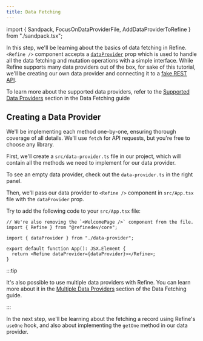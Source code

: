 ```yaml
---
title: Data Fetching
---
```


import { Sandpack, FocusOnDataProviderFile, AddDataProviderToRefine } from "./sandpack.tsx";

<Sandpack>

In this step, we'll be learning about the basics of data fetching in Refine. `<Refine />` component accepts a [`dataProvider`](/docs/core/refine-component/#dataprovider-) prop which is used to handle all the data fetching and mutation operations with a simple interface. While Refine supports many data providers out of the box, for sake of this tutorial, we'll be creating our own data provider and connecting it to a [fake REST API](https://api.fake-rest.refine.dev/).

To learn more about the supported data providers, refer to the [Supported Data Providers](/docs/guides-concepts/data-fetching/#supported-data-providers) section in the Data Fetching guide

## Creating a Data Provider

We'll be implementing each method one-by-one, ensuring thorough coverage of all details. We'll use `fetch` for API requests, but you're free to choose any library.

First, we'll create a `src/data-provider.ts` file in our project, which will contain all the methods we need to implement for our data provider.

To see an empty data provider, <FocusOnDataProviderFile>check out the `data-provider.ts`</FocusOnDataProviderFile> in the right panel.

Then, we'll pass our data provider to `<Refine />` component in `src/App.tsx` file with the `dataProvider` prop.

Try to add the following code to your `src/App.tsx` file:

```tsx
// We're also removing the `<WelcomePage />` component from the file.
import { Refine } from "@refinedev/core";

import { dataProvider } from "./data-provider";

export default function App(): JSX.Element {
  return <Refine dataProvider={dataProvider}></Refine>;
}
```

<AddDataProviderToRefine />

:::tip

It's also possible to use multiple data providers with Refine. You can learn more about it in the [Multiple Data Providers](/docs/guides-concepts/data-fetching/#multiple-data-providers) section of the Data Fetching guide.

:::

In the next step, we'll be learning about the fetching a record using Refine's `useOne` hook, and also about implementing the `getOne` method in our data provider.

</Sandpack>
